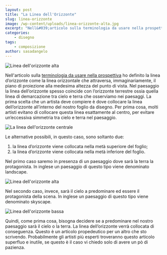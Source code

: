 ```yaml
---
layout: post
title: "La Linea dell'Orizzonte"
slug: linea-orizzonte
image: /wp-content/uploads/linea-orizzonte-alta.jpg
excerpt: "Nell&#039;articolo sulla terminologia da usare nella prospettiva ho definito la linea d’orizzonte come la linea orizzontale che attraversa, immaginariamente,"
categories:
    - disegno
tags:
    - composizione
author: sasadangelo
---
```


![Linea dell'orizzonte alta](https://www.disegnoepittura.it/wp-content/uploads/linea-orizzonte-alta.jpg "Linea dell'orizzonte alta")

Nell'articolo sulla [terminologia da usare nella prospettiva](https://www.disegnoepittura.it/prospettiva-terminologia-sapere/) ho definito la linea d’orizzonte come la linea orizzontale che attraversa, immaginariamente, il piano di proiezione alla medesima altezza del punto di vista. Nel paesaggio la linea dell’orizzonte spesso coincide con l’orizzonte terrestre ossia quella linea di demarcazione tra cielo e terra che osserviamo nei paesaggi. La prima scelta che un artista deve compiere è dove collocare la linea dell’orizzonte all’interno del nostro foglio da disegno. Per prima cosa, molti artisti evitano di collocare questa linea esattamente al centro, per evitare un’eccessiva simmetria tra cielo e terra nel paesaggio.

![La linea dell'orizzonte centrale](https://www.disegnoepittura.it/wp-content/uploads/linea-orizzonte-centrale.jpg "La linea dell'orizzonte centrale")

Le alternative possibili, in questo caso, sono soltanto due:

1. la linea d’orizzonte viene collocata nella metà superiore del foglio;
2. la linea d’orizzonte viene collocata nella metà inferiore del foglio.

Nel primo caso saremo in presenza di un paesaggio dove sarà la terra la protagonista. In inglese un paesaggio di questo tipo viene denominato landscape.

![Linea dell'orizzonte alta](https://www.disegnoepittura.it/wp-content/uploads/linea-orizzonte-alta.jpg "Linea dell'orizzonte alta")

Nel secondo caso, invece, sarà il cielo a predominare ed essere il protagonista della scena. In inglese un paesaggio di questo tipo viene denominato skyscape.

![Linea dell'orizzonte bassa](https://www.disegnoepittura.it/wp-content/uploads/linea-orizzonte-bassa.jpg "Linea dell'orizzonte bassa")

Quindi, come prima cosa, bisogna decidere se a predominare nel nostro paesaggio sarà il cielo o la terra. La linea dell’orizzonte verrà collocata di conseguenza. Questo è un articolo propedeutico per un altro che sto scrivendo. Probabilmente gli artisti più esperti troveranno questo articolo superfluo e inutile, se questo è il caso vi chiedo solo di avere un pò di pazienza.
